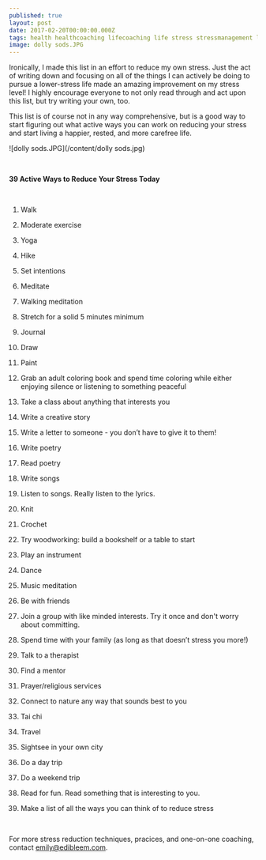 ```yaml
---
published: true
layout: post
date: 2017-02-20T00:00:00.000Z
tags: health healthcoaching lifecoaching life stress stressmanagement lifestyle coaching food diet nutrition corporatewellness chekcoach chekinstitute goals
image: dolly sods.JPG
---
```


Ironically, I made this list in an effort to reduce my own stress. Just the act of writing down and focusing on all of the things I can actively be doing to pursue a lower-stress life made an amazing improvement on my stress level! I highly encourage everyone to not only read through and act upon this list, but try writing your own, too.

This list is of course not in any way comprehensive, but is a good way to start figuring out what active ways you can work on reducing your stress and start living a happier, rested, and more carefree life. 

![dolly sods.JPG](/content/dolly sods.jpg)

<br>

**39 Active Ways to Reduce Your Stress Today**

<br>

1. Walk


2. Moderate exercise


3. Yoga


4. Hike


5. Set intentions


6. Meditate


7. Walking meditation


8. Stretch for a solid 5 minutes minimum


9. Journal


10. Draw


11. Paint


12. Grab an adult coloring book and spend time coloring while either enjoying silence or listening to something peaceful


13. Take a class about anything that interests you


14. Write a creative story


15. Write a letter to someone - you don’t have to give it to them!


16. Write poetry


17. Read poetry


18. Write songs


19. Listen to songs. Really listen to the lyrics.


20. Knit 


21. Crochet


22. Try woodworking: build a bookshelf or a table to start


23. Play an instrument


24. Dance


25. Music meditation


26. Be with friends


27. Join a group with like minded interests. Try it once and don't worry about committing. 


28. Spend time with your family (as long as that doesn’t stress you more!)


29. Talk to a therapist


30. Find a mentor


31. Prayer/religious services


32. Connect to nature any way that sounds best to you


33. Tai chi


34. Travel


35. Sightsee in your own city


36. Do a day trip


37. Do a weekend trip


38. Read for fun. Read something that is interesting to you. 


39. Make a list of all the ways you can think of to reduce stress


<br>

For more stress reduction techniques, pracices, and one-on-one coaching, contact emily@edibleem.com. 
